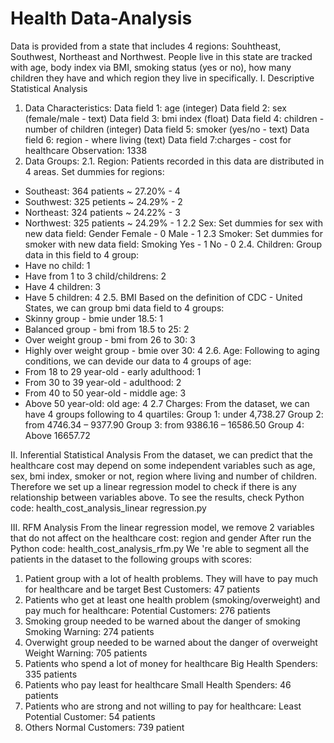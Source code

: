 # Health Data-Analysis
Data is provided from a state that includes 4 regions: Souhtheast, Southwest, Northeast and Northwest.
People live in this state are tracked with age, body index via BMI, smoking status (yes or no), how many children they have and which region they live in specifically.
I. Descriptive Statistical Analysis
1. Data Characteristics:
Data field 1: age (integer)
Data field 2: sex (female/male - text)
Data field 3: bmi index (float)
Data field 4: children - number of children (integer)
Data field 5: smoker (yes/no - text)
Data field 6: region - where living (text)
Data field 7:charges - cost for healthcare
Observation: 1338
2. Data Groups:
2.1. Region:
Patients recorded in this data are distributed in 4 areas. Set dummies for regions:
- Southeast: 364 patients ~ 27.20% - 4
- Southwest: 325 petients ~ 24.29% - 2
- Northeast: 324 patients ~ 24.22% - 3
- Northwest: 325 patients ~ 24.29% - 1
2.2 Sex:
Set dummies for sex with new data field: Gender
Female - 0
Male - 1
2.3 Smoker:
Set dummies for smoker with new data field: Smoking
Yes - 1
No - 0
2.4. Children:
Group data in this field to 4 group:
- Have no child: 1
- Have from 1 to 3 child/childrens: 2
- Have 4 children: 3
- Have 5 children: 4
2.5. BMI
Based on the definition of CDC - United States, we can group bmi data field to 4 groups:
- Skinny group - bmie under 18.5: 1
- Balanced group - bmi from 18.5 to 25: 2
- Over weight group - bmi from 26 to 30: 3
- Highly over weight group - bmie over 30: 4
2.6. Age:
Following to aging conditions, we can devide our data to 4 groups of age:
- From 18 to 29 year-old - early adulthood: 1
- From 30 to 39 year-old - adulthood: 2
- From 40 to 50 year-old - middle age: 3
- Above 50 year-old: old age: 4
2.7 Charges:
From the dataset, we can have 4 groups following to 4 quartiles:
Group 1: under 4,738.27
Group 2: from 4746.34 – 9377.90
Group 3: from 9386.16 – 16586.50
Group 4: Above 16657.72

II. Inferential Statistical Analysis
From the dataset, we can predict that the healthcare cost may depend on some independent variables such as age, sex, bmi index, smoker or not, region where living and number of children. Therefore we set up a linear regression model to check if there is any relationship between variables above.
To see the results, check Python code: health_cost_analysis_linear regression.py

III. RFM Analysis
From the linear regression model, we remove 2 variables that do not affect on the healthcare cost: region and gender
After run the Python code: health_cost_analysis_rfm.py
We 're able to segment all the patients in the dataset to the following groups with scores:
1. Patient group with a lot of health problems. They will have to pay much for healthcare and be target 
Best Customers:  47 patients
2. Patients who get at least one health problem (smoking/overweight) and pay much for healthcare:
Potential Customers:  276 patients
3. Smoking group needed to be warned about the danger of smoking
Smoking Warning:  274 patients
4. Overwight group needed to be warned about the danger of overweight
Weight Warning:  705 patients
5. Patients who spend a lot of money for healthcare
Big Health Spenders:  335 patients
6. Patients who pay least for healthcare
Small Health Spenders:  46 patients
7. Patients who are strong and not willing to pay for healthcare:
Least Potential Customer:  54 patients
8. Others
Normal Customers:  739 patient
